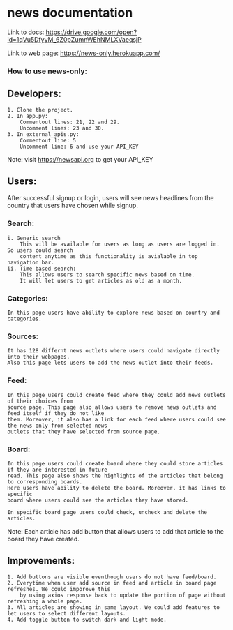 # news documentation
Link to docs:
https://drive.google.com/open?id=1qVu5DfyyM_6Z0pZumnWEhNMLXVaeqsjP

Link to web page:
https://news-only.herokuapp.com/

### How to use news-only:

## Developers:
	1. Clone the project.
	2. In app.py:
	 	Commentout lines: 21, 22 and 29.
	 	Uncomment lines: 23 and 30.
	3. In external_apis.py:
	 	Commentout line: 5
	 	Uncomment line: 6 and use your API_KEY

Note: visit https://newsapi.org to get your API_KEY 

## Users:
After successful signup or login, users will see news headlines from the country that
users have chosen while signup.

### Search: 
	i. Generic search
		This will be available for users as long as users are logged in. So users could search 
		content anytime as this functionality is avialable in top navigation bar.
	ii. Time based search:
		This allows users to search specific news based on time. 
		It will let users to get articles as old as a month.

### Categories:
	In this page users have ability to explore news based on country and categories.

### Sources:
	It has 128 differnt news outlets where users could navigate directly into their webpages.
	Also this page lets users to add the news outlet into their feeds. 
	
### Feed:
	In this page users could create feed where they could add news outlets of their choices from 
	source page. This page also allows users to remove news outlets and feed itself if they do not like
	them. Moreover, it also has a link for each feed where users could see the news only from selected news
	outlets that they have selected from source page.
	
### Board:
	In this page users could create board where they could store articles if they are interested in future
	read. This page also shows the highlights of the articles that belong to corresponding boards. 
	Here users have ability to delete the board. Moreover, it has links to specific
	board where users could see the articles they have stored. 
	
	In specific board page users could check, uncheck and delete the articles.

Note: Each article has add button that allows users to add that article to the board
they have created.

## Improvements:
	1. Add buttons are visible eventhough users do not have feed/board. 
	2. Everytime when user add source in feed and article in board page refreshes. We could imporove this
		by using axios response back to update the portion of page without refreshing a whole page.
	3. All articles are showing in same layout. We could add features to let users to select different layouts.
	4. Add toggle button to switch dark and light mode.

  
